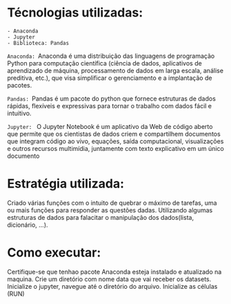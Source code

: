 # Técnologias utilizadas:
    - Anaconda
    - Jupyter
    - Biblioteca: Pandas

`Anaconda: `Anaconda é uma distribuição das linguagens de programação Python para computação científica (ciência de dados, aplicativos de aprendizado de máquina, processamento de dados em larga escala, análise preditiva, etc.), que visa simplificar o gerenciamento e a implantação de pacotes.

`Pandas: `Pandas é um pacote do python que fornece estruturas de dados rápidas, flexíveis e expressivas para tornar o trabalho com dados fácil e intuitivo.

`Jupyter: ` O Jupyter Notebook é um aplicativo da Web de código aberto que permite que os cientistas de dados criem e compartilhem documentos que integram código ao vivo, equações, saída computacional, visualizações e outros recursos multimídia, juntamente com texto explicativo em um único documento

# Estratégia utilizada:
Criado várias funções com o intuito de quebrar o máximo de tarefas, uma ou mais funções para responder as questões dadas. Utilizando algumas estruturas de dados para falacitar o manipulação dos dados(lista, dicionário, ...).

# Como executar:
Certifique-se que tenhao pacote Anaconda esteja instalado e atualizado na maquina.
Crie um diretório com nome data que vai receber os datasets.
Inicialize o jupyter, navegue até o diretório do arquivo.
Inicialize as células (RUN)
